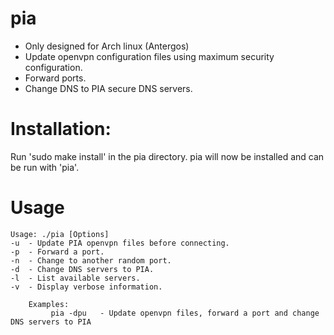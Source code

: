 pia
==========
- Only designed for Arch linux (Antergos)
- Update openvpn configuration files using maximum security configuration.
- Forward ports.
- Change DNS to PIA secure DNS servers.

Installation:
==========

Run 'sudo make install' in the pia directory.
pia will now be installed and can be run with 'pia'.
	
Usage
==========
	Usage: ./pia [Options]
	-u	- Update PIA openvpn files before connecting.
	-p	- Forward a port.
	-n 	- Change to another random port.
	-d	- Change DNS servers to PIA.
	-l	- List available servers.
	-v  - Display verbose information.

		Examples: 
			 pia -dpu	- Update openvpn files, forward a port and change DNS servers to PIA